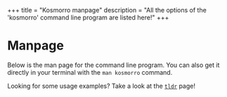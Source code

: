 +++
title = "Kosmorro manpage"
description = "All the options of the 'kosmorro' command line program are listed here!"
+++

# Manpage

Below is the man page for the command line program.
You can also get it directly in your terminal with the `man kosmorro` command.

Looking for some usage examples? Take a look at the [`tldr`](https://tldr.ostera.io/kosmorro) page!

